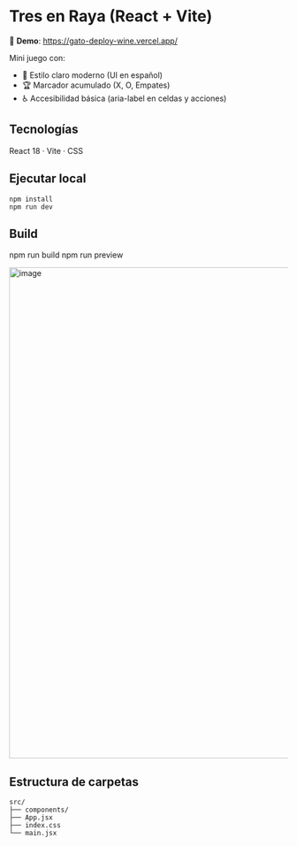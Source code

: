 # Tres en Raya (React + Vite)

🔗 **Demo**: https://gato-deploy-wine.vercel.app/

Mini juego con:
- 🎨 Estilo claro moderno (UI en español)
- 🏆 Marcador acumulado (X, O, Empates)
- ♿ Accesibilidad básica (aria-label en celdas y acciones)

## Tecnologías
React 18 · Vite · CSS

## Ejecutar local
```
npm install
npm run dev
```
## Build
npm run build
npm run preview

<img width="991" height="888" alt="image" src="https://github.com/user-attachments/assets/b77635c5-493d-47e0-b3a7-cb191747c3e8" />

## Estructura de carpetas
```
src/
├── components/
├── App.jsx
├── index.css
└── main.jsx
```
